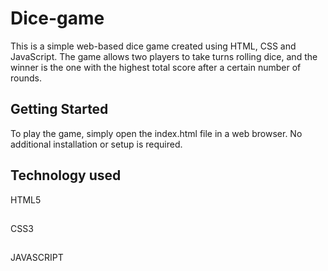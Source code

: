 # Dice-game


This is a simple web-based dice game created using HTML, CSS and JavaScript. The game allows two players to take turns rolling dice, and the winner is the one with the highest total score after a certain number of rounds.

## Getting Started

To play the game, simply open the index.html file in a web browser. No additional installation or setup is required.

## Technology used

HTML5
##
CSS3
##
JAVASCRIPT

